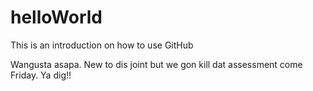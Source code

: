 # helloWorld
This is an introduction on how to use GitHub

Wangusta asapa. New to dis joint but we gon kill dat assessment come Friday. Ya dig!!
